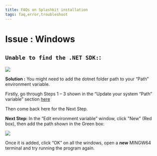 ```yaml
---
title: FAQs on Splashkit installation
tags: faq,error,troubleshoot
---
```


<h1>  Issue : Windows </h1>

## `Unable to find the .NET SDK:`:

![](https://i.imgur.com/sjzZGQa.png)

**Solution :** You might need to add the dotnet folder path to your “Path” environment variable.

Firstly, go through Steps 1 – 3 shown in the “Update your system “Path” variable” section
[here](./update-system-path.md)

Then come back here for the Next Step.

**Next Step:** In the “Edit environment variable” window, click "New" (Red box), then add the path
shown in the Green box:

![](https://i.imgur.com/T6wIBWt.png)

Once it is added, click “OK” on all the windows, open a **new** MINGW64 terminal and try running the
program again.

